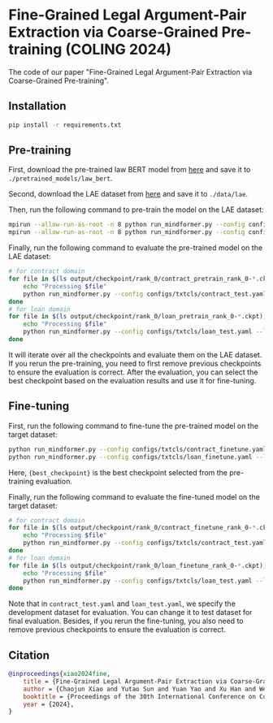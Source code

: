 # Fine-Grained Legal Argument-Pair Extraction via Coarse-Grained Pre-training (COLING 2024)

The code of our paper "Fine-Grained Legal Argument-Pair Extraction via Coarse-Grained Pre-training".

## Installation

```bash
pip install -r requirements.txt
```

## Pre-training

First, download the pre-trained law BERT model from [here](https://thunlp-public.oss-cn-hongkong.aliyuncs.com/legal/LegalArgumentPairExtraction/law_bert.zip) and save it to `./pretrained_models/law_bert`.

Second, download the LAE dataset from [here](https://thunlp-public.oss-cn-hongkong.aliyuncs.com/legal/LegalArgumentPairExtraction/data.zip) and save it to `./data/lae`.

Then, run the following command to pre-train the model on the LAE dataset:

```bash
mpirun --allow-run-as-root -n 8 python run_mindformer.py --config configs/txtcls/contract_train.yaml # for contract domain
mpirun --allow-run-as-root -n 8 python run_mindformer.py --config configs/txtcls/loan_train.yaml # for loan domain
```

Finally, run the following command to evaluate the pre-trained model on the LAE dataset:

```bash
# for contract domain
for file in $(ls output/checkpoint/rank_0/contract_pretrain_rank_0-*.ckpt); do
    echo "Processing $file"
    python run_mindformer.py --config configs/txtcls/contract_test.yaml --load_checkpoint $file
done
# for loan domain
for file in $(ls output/checkpoint/rank_0/loan_pretrain_rank_0-*.ckpt); do
    echo "Processing $file"
    python run_mindformer.py --config configs/txtcls/loan_test.yaml --load_checkpoint $file
done
```

It will iterate over all the checkpoints and evaluate them on the LAE dataset. If you rerun the pre-training, you need to first remove previous checkpoints to ensure the evaluation is correct. After the evaluation, you can select the best checkpoint based on the evaluation results and use it for fine-tuning.

## Fine-tuning

First, run the following command to fine-tune the pre-trained model on the target dataset:

```bash
python run_mindformer.py --config configs/txtcls/contract_finetune.yaml --load_checkpoint output/checkpoint/rank_0/contract_pretrain_rank_0-{best_checkpoint}.ckpt # for contract domain
python run_mindformer.py --config configs/txtcls/loan_finetune.yaml --load_checkpoint output/checkpoint/rank_0/loan_pretrain_rank_0-{best_checkpoint}.ckpt # for loan domain
```

Here, `{best_checkpoint}` is the best checkpoint selected from the pre-training evaluation.

Finally, run the following command to evaluate the fine-tuned model on the target dataset:

```bash
# for contract domain
for file in $(ls output/checkpoint/rank_0/contract_finetune_rank_0-*.ckpt); do
    echo "Processing $file"
    python run_mindformer.py --config configs/txtcls/contract_test.yaml --load_checkpoint $file
done
# for loan domain
for file in $(ls output/checkpoint/rank_0/loan_finetune_rank_0-*.ckpt); do
    echo "Processing $file"
    python run_mindformer.py --config configs/txtcls/loan_test.yaml --load_checkpoint $file
done
```

Note that in `contract_test.yaml` and `loan_test.yaml`, we specify the development dataset for evaluation. You can change it to test dataset for final evaluation. Besides, if you rerun the fine-tuning, you also need to remove previous checkpoints to ensure the evaluation is correct. 


## Citation
```bibtex
@inproceedings{xiao2024fine,
    title = {Fine-Grained Legal Argument-Pair Extraction via Coarse-Grained Pre-training},
    author = {Chaojun Xiao and Yutao Sun and Yuan Yao and Xu Han and Wenbin Zhang and Zhiyuan Liu and Maosong Sun},
    booktitle = {Proceedings of the 30th International Conference on Computational Linguistics (COLING 2024)},
    year = {2024},
}
```